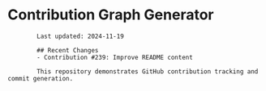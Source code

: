 # Contribution Graph Generator
            
            Last updated: 2024-11-19
            
            ## Recent Changes
            - Contribution #239: Improve README content
            
            This repository demonstrates GitHub contribution tracking and commit generation.
        